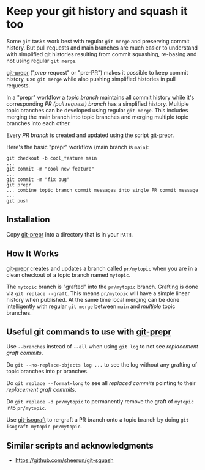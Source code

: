 Keep your git history and squash it too
=======================================

Some `git` tasks work best with regular `git merge` and preserving commit
history.
But pull requests and main branches are much easier to understand with
simplified git histories resulting from commit squashing, re-basing and not
using regular `git merge`.

[git-prepr](bin/git-prepr) ("*prep* *r*equest" or "pre-PR") makes it possible
to keep commit history, use `git merge` while also pushing simplified histories
in pull requests.

In a "prepr" workflow a *topic branch* maintains all commit history while
it's corresponding *PR (pull request) branch* has a simplified history.
Multiple topic branches can be developed using regular `git merge`. This
includes merging the main branch into topic branches and merging multiple topic
branches into each other.

Every *PR branch* is created and updated using the script
[git-prepr](bin/git-prepr).

Here's the basic "prepr" workflow (main branch is `main`):

```
git checkout -b cool_feature main
...
git commit -m "cool new feature"
...
git commit -m "fix bug"
git prepr
... combine topic branch commit messages into single PR commit message ...
git push
```

Installation
------------

Copy [git-prepr](bin/git-prepr) into a directory that is in your `PATH`.

How It Works
------------

[git-prepr](bin/git-prepr) creates and updates a branch called `pr/mytopic`
when you are in a clean checkout of a topic branch named `mytopic`.

The `mytopic` branch is "grafted" into the `pr/mytopic` branch. Grafting
is done via `git replace --graft`. This means `pr/mytopic` will have a simple
linear history when published. At the same time local merging can be done
intelligently with regular `git merge` between `main` and *multiple* topic
branches.

Useful git commands to use with [git-prepr](bin/git-prepr)
----------------------------------------------------------

Use `--branches` instead of `--all` when using `git log` to not see
*replacement graft commits*.

Do `git --no-replace-objects log ...` to see the log without any grafting of
topic branches into pr branches.

Do `git replace --format=long` to see all *replaced commits* pointing to their
*replacement graft commits*.

Do `git replace -d pr/mytopic` to permanently remove the graft of `mytopic`
into `pr/mytopic`.

Use [git-isograft](bin/git-isograft) to re-graft a PR branch onto a topic
branch by doing `git isograft mytopic pr/mytopic`.


Similar scripts and acknowledgments
-----------------------------------

* https://github.com/sheerun/git-squash

